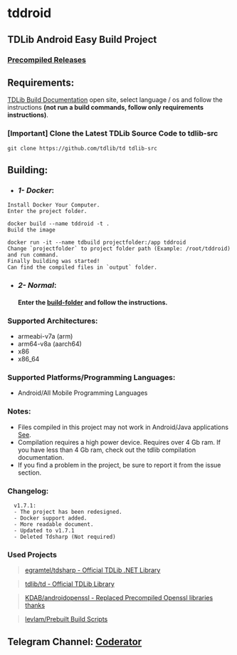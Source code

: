 # tddroid
## TDLib Android Easy Build Project
### [Precompiled Releases](https://github.com/bsggr78/tddroid/releases)

## **Requirements:**
   [TDLib Build Documentation](https://tdlib.github.io/td/build.html) open site, select language / os and follow the instructions **(not run a build commands, follow only    requirements instructions)**.
   ### [Important] Clone the Latest TDLib Source Code to tdlib-src
``` 
git clone https://github.com/tdlib/td tdlib-src
```

## **Building:**

- ### _1- Docker_:
``` 
Install Docker Your Computer.
Enter the project folder.

docker build --name tddroid -t .
Build the image

docker run -it --name tdbuild projectfolder:/app tddroid
Change `projectfolder` to project folder path (Example: /root/tddroid) and run command.
Finally building was started!
Can find the compiled files in `output` folder.
```  
- ### _2- Normal_:
  #### Enter the [build-folder](/build-folder) and follow the instructions.

### Supported Architectures:
- armeabi-v7a (arm)
- arm64-v8a (aarch64)
- x86
- x86_64
### Supported Platforms/Programming Languages:
- Android/All Mobile Programming Languages

### Notes:
- Files compiled in this project may not work in Android/Java applications [See](https://github.com/tdlib/td/issues/77#issuecomment-640719893).
- Compilation requires a high power device. Requires over 4 Gb ram. If you have less than 4 Gb ram, check out the tdlib compilation documentation.
- If you find a problem in the project, be sure to report it from the issue section.
### Changelog:
      v1.7.1:
      - The project has been redesigned. 
      - Docker support added.
      - More readable document.
      - Updated to v1.7.1
      - Deleted Tdsharp (Not required)
### Used Projects
> [egramtel/tdsharp - Official TDLib .NET Library](https://github.com/egramtel/tdsharp)

> [tdlib/td - Official TDLib Library](https://github.com/tdlib/td)

> [KDAB/androidopenssl - Replaced Precompiled Openssl libraries thanks](https://github.com/KDAB/android_openssl)

> [levlam/Prebuilt Build Scripts](https://github.com/tdlib/td/issues/77#issuecomment-640719893)



## Telegram Channel: [Coderator](https://t.me/coderator)
